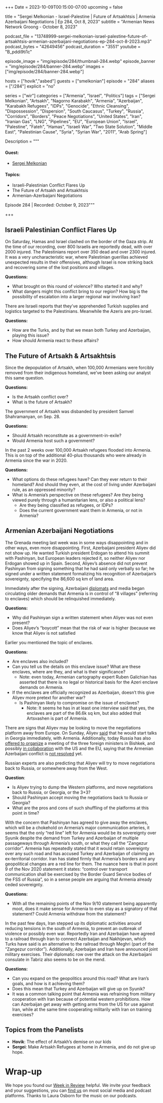 +++
Date = 2023-10-09T00:15:00-07:00
upcoming = false


title = "Sergei Melkonian - Israel-Palestine | Future of Artsakhtsis | Armenia Azerbaijani Negotiations | Ep 284, Oct 8, 2023"
subtitle = "Armenian News Network Groong - October 8, 2023"

podcast_file = "13748999-sergei-melkonian-israel-palestine-future-of-artsakhtsis-armenian-azerbaijani-negotiations-ep-284-oct-8-2023.mp3"
podcast_bytes = "42649456"
podcast_duration = "3551"
youtube = "B_pddi9ti1c"

episode_image = "img/episode/284/thumbnail-284.webp"
episode_banner = "img/episode/284/banner-284.webp"
images = ["img/episode/284/banner-284.webp"]

hosts = ["hovik","asbed"]
guests = ["smelkonian"]
episode = "284"
aliases = ["/284"]
explicit = "no"

series = ["wir"]
categories = ["Armenia", "Israel", "Politics"]
tags = ["Sergei Melkonian", "Artsakh", "Nagorno Karabakh", "Armenia", "Azerbaijan", "Karabakh Refugees", "IDPs", "Genocide", "Ethnic Cleansing", "Dispossession", "Dispersion", "South Caucasus", "Turkey", "Russia", "Corridors", "Borders", "Peace Negotiations", "United States", "Iran", "Iranian Gas", "LNG", "Pipelines", "EU", "European Union", "Israel", "Palestine", "Fateh", "Hamas", "Israeli War", "Two State Solution", "Middle East", "Palestinian Cause", "Syria", "Syrian War", "2011", "Arab Spring"]

Description = """

#### Guest:
* [Sergei Melkonian](/guest/smelkonian)

#### Topics:
* Israeli-Palestinian Conflict Flares Up
* The Future of Artsakh and Artsakhtsis
* Armenian-Azerbaijani Negotiations

Episode 284 | Recorded: October 9, 2023"""

+++

## Israeli Palestinian Conflict Flares Up

On Saturday, Hamas and Israel clashed on the border of the Gaza strip. At the time of our recording, over 800 Israelis are reportedly dead, with over 2000 injured. The Palestinians report over 350 dead and over 2300 injured. It was a very uncharacteristic war, where Palestinian guerillas achieved unexpected results in their offensives, although Israel is now striking back and recovering some of the lost positions and villages.

**Questions:**
* What brought on this round of violence? Who started it and why?
* What dangers might this conflict bring to our region? How big is the possibility of escalation into a larger regional war involving Iran?

There are Israeli reports that they’ve apprehended Turkish supplies and logistics targeted to the Palestinians. Meanwhile the Azeris are pro-Israel.

**Questions:**
* How are the Turks, and by that we mean both Turkey and Azerbaijan, playing this issue?
* How should Armenia react to these affairs?


## The Future of Artsakh & Artsakhtsis

Since the depopulation of Artsakh, when 100,000 Armenians were forcibly removed from their indigenous homeland, we’ve been asking our analyst this same question.

**Questions:**
* Is the Artsakh conflict over?
* What is the future of Artsakh?

The government of Artsakh was disbanded by president Samvel Shahramanyan, on Sep. 28.

**Questions:**
* Should Artsakh reconstitute as a government-in-exile?
* Would Armenia host such a government?

In the past 2 weeks over 100,000 Artsakh refugees flooded into Armenia. This is on top of the additional 40-plus thousands who were already in Armenia since the war in 2020.

**Questions:**
* What options do these refugees have? Can they ever return to their homeland? And should they even, at the cost of living under Azerbaijani rule, as an oppressed minority?
* What is Armenia’s perspective on these refugees? Are they being viewed purely through a humanitarian lens, or also a political lens?
    * Are they being classified as refugees, or IDPs?
    * Does the current government want them in Armenia, or not in Armenia?


## Armenian Azerbaijani Negotiations

The Grenada meeting last week was in some ways disappointing and in other ways, even more disappointing. First, Azerbaijani president Aliyev did not show up. He wanted Turkish president Erdogan to attend his summit with Pashinyan, but European leaders rejected it, so neither Aliyev nor Erdogan showed up in Spain. Second, Aliyev’s absence did not prevent Pashinyan from signing something that he had said only verbally so far; he signed under a written statement formalizing his recognition of Azerbaijan’s sovereignty, specifying the 86,600 sq km of land area.

Immediately after the signing, Azerbaijani [diplomats](https://twitter.com/NasimiAghayev/status/1710735177213763796) and media began circulating older demands that Armenia is in control of “8 villages” (referring to enclaves) which should be relinquished immediately.

**Questions:**
* Why did Pashinyan sign a written statement when Aliyev was not even present?
* Does Aliyev’s “boycott” mean that the risk of war is higher (because we know that Aliyev is not satisfied 


Earlier you mentioned the topic of enclaves.

**Questions:**
* Are enclaves also included?
* Can you tell us the details on this enclave issue? What are these enclaves, where are they, and what is their significance?
    * Note: even today, Armenian cartography expert Ruben Galichian has asserted that there is no legal or historical basis for the Azeri enclave demands on Armenia.
* If the enclaves are officially recognized as Azerbaijan, doesn’t this give Aliyev more pretext for another war?
    * Is Pashinyan likely to compromise on the issue of enclaves?
        * Note: It seems he has in at least one interview said that yes, the enclaves are part of the 86.6k sq km, but also added that Artsvashen is part of Armenia.

There are signs that Aliyev may be looking to move the negotiations platform away from Europe. On Sunday, Aliyev [said](https://www.rferl.org/a/azerbaijan-aliyev-armenia-talks-georgia-karabakh/32628325.html) that he would start talks in Georgia immediately, with Armenia. Additionally, today Russia has also [offered to organize](https://armenpress.am/eng/news/1121507.html) a meeting of the three foreign ministers in Bishkek, and possibly [in collaboration](https://armenpress.am/eng/news/1121514.html) with the US and the EU, saying that  the Armenian Azerbaijani conflict is [not resolved](https://armenpress.am/eng/news/1121510.html) yet.

Russian experts are also predicting that Aliyev will try to move negotiations back to Russia, or somewhere away from the West.

**Question**:
* Is Aliyev trying to dump the Western platforms, and move negotiations back to Russia, or Georgia, or the 3+3?
* Should Pashinyan accept moving the negotiations back to Russia or Georgia?
* What  are the pros and cons of such shuffling of the platforms at this point in time?

With the concern that Pashinyan has agreed to give away the enclaves, which will be a chokehold on Armenia’s major communication arteries, it seems that the only “red line” left for Armenia would be its sovereignty over Syunik despite the demand from Turkey and Azerbaijan of multiple passageways through Armenia’s south, or what they call the “Zangezur corridor”. Armenia has repeatedly stated that it would retain sovereignty over any such road and has accused Turkey and Azerbaijan of claiming an ex-territorial corridor. Iran has stated firmly that Armenia’s borders and any geopolitical changes are a red line for them. The nuance here is that in point 9 of the Nov 2020 statement it states: “control over transport communication shall be exercised by the Border Guard Service bodies of the FSS of Russia”, so in a sense people are arguing that Armenia already ceded sovereignty.

**Questions:**
* With all the remaining points of the Nov 9/10 statement being apparently moot, does it make sense for Armenia to even stay as a signatory of that statement? Could Armenia withdraw from the statement?

In the past few days, Iran stepped up its diplomatic activities around reducing tensions in the south of Armenia, to prevent an outbreak of violence or possibly even war. Reportedly Iran and Azerbaijan have agreed to a railroad through Iran to connect Azerbaijan and Nakhijevan, which Turks have said is an alternative to the railroad through Meghri (part of the “Zangezur corridor”). Additionally, Azerbaijan and Iran have announced joint military exercises. Their diplomatic row over the attack on the Azerbaijani consulate in Tabriz also seems to be on the mend.

**Questions:**
* Can you expand on the geopolitics around this road? What are Iran’s goals, and how is it achieving them?
* Does this mean that Turkey and Azerbaijan will give up on Syunik?
* It was a common talking point that Armenia was refraining from military cooperation with Iran because of potential western prohibitions. How can Azerbaijan get away with getting arms from the US for use against Iran, while at the same time cooperating militarily with Iran on training exercises?


## Topics from the Panelists
* **Hovik**: The effect of Artsakh’s  demise on our kids
* **Sergei**: Make Artsakh Refugees at home in Armenia, and do not give up hope.

# Wrap-up

We hope you found our [Week in Review](https://podcasts.groong.org/) helpful. We invite your feedback and your suggestions, you can [find us](https://linktr.ee/groong) on most social media and podcast platforms. Thanks to Laura Osborn for the music on our podcasts.
